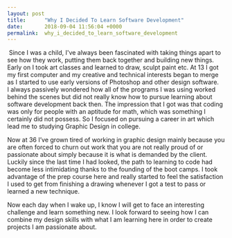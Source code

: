 ```yaml
---
layout: post
title:      "Why I Decided To Learn Software Development"
date:       2018-09-04 11:56:04 +0000
permalink:  why_i_decided_to_learn_software_development
---
```



​
Since I was a child, I've always been fascinated with taking things apart to see how they work, putting them back together and building new things. Early on I took art classes and learned to draw, sculpt paint etc. At 13  I got my first computer and my creative and technical interests began to merge as I started to use early versions of Photoshop and other design software.  
​
I always passively wondered how all of the programs I was using worked behind the scenes but did not really know how to pursue learning about software development back then. The impression that I got was that coding was only for people with an aptitude for math, which was something I certainly did not possess. So I focused on pursuing a career in art which lead me to studying Graphic Design in college.

Now at 36 I’ve grown tired of working in graphic design mainly because you are often forced to churn out work that you are not really proud of or passionate about simply because it is what is demanded by the client. Luckily since the last time I had looked, the path to learning to code had become less intimidating thanks to the founding of the boot camps. I took advantage of the prep course here and really started to feel the satisfaction I used to get from finishing a drawing whenever I got a test to pass or learned a new technique. 

Now each day when I wake up, I know I will get to face an interesting challenge and learn something new. I look forward to seeing how I can combine my design skills with what I am learning here in order to create projects I am passionate about.

